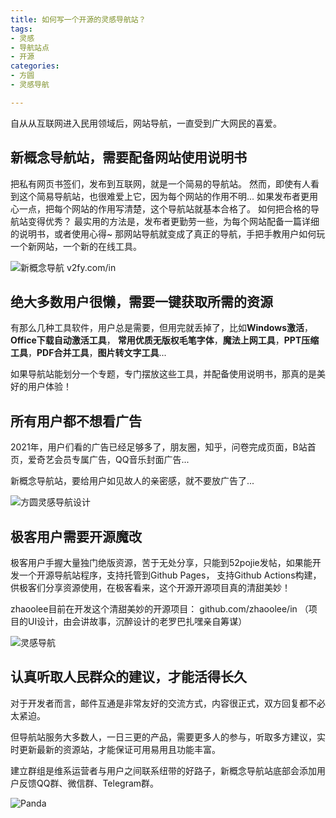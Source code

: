 ```yaml
---
title: 如何写一个开源的灵感导航站？
tags: 
- 灵感
- 导航站点
- 开源
categories:
- 方圆
- 灵感导航

---
```


自从从互联网进入民用领域后，网站导航，一直受到广大网民的喜爱。

## 新概念导航站，需要配备网站使用说明书

把私有网页书签们，发布到互联网，就是一个简易的导航站。
然而，即使有人看到这个简易导航站，也很难爱上它，因为每个网站的作用不明... 如果发布者更用心一点，把每个网站的作用写清楚，这个导航站就基本合格了。
如何把合格的导航站变得优秀？ 最实用的方法是，发布者更勤劳一些，为每个网站配备一篇详细的说明书，或者使用心得~ 那网站导航就变成了真正的导航，手把手教用户如何玩一个新网站，一个新的在线工具。

![新概念导航 v2fy.com/in](https://cdn.fangyuanxiaozhan.com/assets/1620545076405rmhcyJt1.png)


## 绝大多数用户很懒，需要一键获取所需的资源

有那么几种工具软件，用户总是需要，但用完就丢掉了，比如**Windows激活**， **Office下载自动激活工具**， **常用优质无版权毛笔字体**，**魔法上网工具**，**PPT压缩工具**，**PDF合并工具**，**图片转文字工具**...

如果导航站能划分一个专题，专门摆放这些工具，并配备使用说明书，那真的是美好的用户体验！

## 所有用户都不想看广告

2021年，用户们看的广告已经足够多了，朋友圈，知乎，问卷完成页面，B站首页，爱奇艺会员专属广告，QQ音乐封面广告...

新概念导航站，要给用户如见故人的亲密感，就不要放广告了...

![方圆灵感导航设计](https://cdn.fangyuanxiaozhan.com/assets/1620545076546kh2cdWFy.png)


## 极客用户需要开源魔改

极客用户手握大量独门绝版资源，苦于无处分享，只能到52pojie发帖，如果能开发一个开源导航站程序，支持托管到Github Pages， 支持Github Actions构建，供极客们分享资源使用，在极客看来，这个开源开源项目真的清甜美妙！

zhaoolee目前在开发这个清甜美妙的开源项目： github.com/zhaoolee/in  （项目的UI设计，由会讲故事，沉醉设计的老罗巴扎嘿亲自筹谋）

![灵感导航](https://cdn.fangyuanxiaozhan.com/assets/1620545076983epREHFym.png)




## 认真听取人民群众的建议，才能活得长久

对于开发者而言，邮件互通是非常友好的交流方式，内容很正式，双方回复都不必太紧迫。

但导航站服务大多数人，一日三更的产品，需要更多人的参与，听取多方建议，实时更新最新的资源站，才能保证可用易用且功能丰富。

建立群组是维系运营者与用户之间联系纽带的好路子，新概念导航站底部会添加用户反馈QQ群、微信群、Telegram群。

![Panda](https://cdn.fangyuanxiaozhan.com/assets/1620545077010WhEkH0y2.png)
